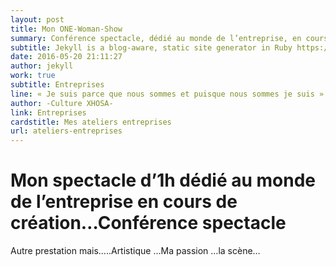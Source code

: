 ```yaml
---
layout: post
title: Mon ONE-Woman-Show
summary: Conférence spectacle, dédié au monde de l’entreprise, en cours de création…
subtitle: Jekyll is a blog-aware, static site generator in Ruby https://jekyllrb.com
date: 2016-05-20 21:11:27
author: jekyll
work: true
subtitle: Entreprises
line: « Je suis parce que nous sommes et puisque nous sommes je suis »
author: -Culture XHOSA-
link: Entreprises
cardstitle: Mes ateliers entreprises
url: ateliers-entreprises
---
```


# Mon spectacle d’1h dédié au monde de l’entreprise en cours de création…Conférence spectacle

Autre prestation mais…..Artistique …Ma passion …la scène…

